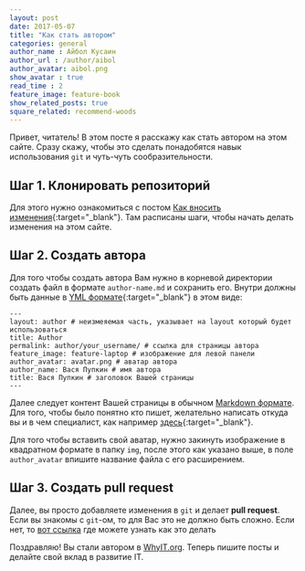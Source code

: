 ```yaml
---
layout: post
date: 2017-05-07
title: "Как стать автором"
categories: general
author_name : Айбол Кусаин
author_url : /author/aibol
author_avatar: aibol.png
show_avatar : true
read_time : 2
feature_image: feature-book
show_related_posts: true
square_related: recommend-woods
---
```


Привет, читатель! В этом посте я расскажу как стать автором на этом сайте. Сразу скажу, чтобы это сделать
понадобятся навык использования `git` и чуть-чуть сообразительности.

## Шаг 1. Клонировать репозиторий

Для этого нужно ознакомиться с постом [Как вносить изменения][contribute]{:target="_blank"}. Там расписаны шаги,
чтобы начать делать изменения на этом сайте.

## Шаг 2. Создать автора

Для того чтобы создать автора Вам нужно в корневой директории создать файл в формате `author-name.md` и сохранить его.
Внутри должны быть данные в [YML формате][yml]{:target="_blank"} в этом виде:

```
---
layout: author # неизмеяемая часть, указывает на layout который будет использоваться
title: Author
permalink: author/your_username/ # ссылка для страницы автора
feature_image: feature-laptop # изображение для левой панели
author_avatar: avatar.png # аватар автора
author_name: Вася Пупкин # имя автора
title: Вася Пупкин # заголовок Вашей страницы
---
```

Далее следует контент Вашей страницы в обычном [Markdown формате][markdown]. Для того, чтобы было понятно кто пишет,
желательно написать откуда вы и в чем специалист, как например [здесь][german]{:target="_blank"}.

Для того чтобы вставить свой аватар, нужно закинуть изображение в квадратном формате в папку `img`, после этого как указано
выше, в поле `author_avatar` впишите название файла с его расширением.

## Шаг 3. Создать **pull request**

Далее, вы просто добавляете изменения в `git` и делает **pull request**. Если вы знакомы с `git`-ом, то для Вас это
не должно быть сложно. Если нет, то [вот ссылка][pull_instruction] где можете узнать как это делать

Поздравляю! Вы стали автором в [WhyIT.org][whyit]. Теперь пишите посты и делайте свой вклад в развитие IT.

[whyit]: https://whyit.org
[contribute]: https://whyit.org/contribute
[yml]: https://ru.wikipedia.org/wiki/YAML
[markdown]: https://ru.wikipedia.org/wiki/Markdown
[german]: https://whyit.org/german
[pull_instruction]: https://github.com/urfu-2015/guides/blob/master/how-to-pull-request.md
